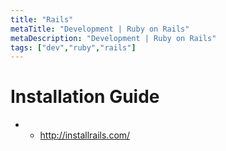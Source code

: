 ```yaml
---
title: "Rails"
metaTitle: "Development | Ruby on Rails"
metaDescription: "Development | Ruby on Rails"
tags: ["dev","ruby","rails"]
---
```


# Installation Guide

* 
  * http://installrails.com/